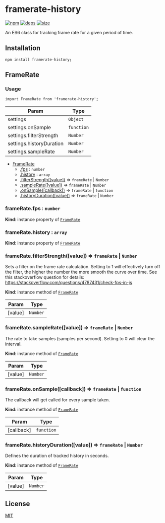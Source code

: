 # framerate-history
[![npm][npm]][npm-url]
[![deps][deps]][deps-url]
[![size][size]][size-url]

An ES6 class for tracking frame rate for a given period of time.

## Installation
```
npm install framerate-history;
```

<a name="module_FrameRate"></a>

## FrameRate
### Usage```import FrameRate from 'framerate-history';```


| Param | Type |
| --- | --- |
| settings | <code>Object</code> | 
| settings.onSample | <code>function</code> | 
| settings.filterStrength | <code>Number</code> | 
| settings.historyDuration | <code>Number</code> | 
| settings.sampleRate | <code>Number</code> | 


* [FrameRate](#module_FrameRate)
    * [.fps](#module_FrameRate+fps) : <code>number</code>
    * [.history](#module_FrameRate+history) : <code>array</code>
    * [.filterStrength([value])](#module_FrameRate+filterStrength) ⇒ <code>frameRate</code> \| <code>Number</code>
    * [.sampleRate([value])](#module_FrameRate+sampleRate) ⇒ <code>frameRate</code> \| <code>Number</code>
    * [.onSample([callback])](#module_FrameRate+onSample) ⇒ <code>frameRate</code> \| <code>function</code>
    * [.historyDuration([value])](#module_FrameRate+historyDuration) ⇒ <code>frameRate</code> \| <code>Number</code>

<a name="module_FrameRate+fps"></a>

### frameRate.fps : <code>number</code>
**Kind**: instance property of [<code>FrameRate</code>](#module_FrameRate)  
<a name="module_FrameRate+history"></a>

### frameRate.history : <code>array</code>
**Kind**: instance property of [<code>FrameRate</code>](#module_FrameRate)  
<a name="module_FrameRate+filterStrength"></a>

### frameRate.filterStrength([value]) ⇒ <code>frameRate</code> \| <code>Number</code>
Sets a filter on the frame rate calculation. Setting to 1 will effectively turn off the filter, the higher the number the more smooth the curve over time. See this stackoverflow question for details: https://stackoverflow.com/questions/4787431/check-fps-in-js

**Kind**: instance method of [<code>FrameRate</code>](#module_FrameRate)  

| Param | Type |
| --- | --- |
| [value] | <code>Number</code> | 

<a name="module_FrameRate+sampleRate"></a>

### frameRate.sampleRate([value]) ⇒ <code>frameRate</code> \| <code>Number</code>
The rate to take samples (samples per second). Setting to 0 will clear the interval.

**Kind**: instance method of [<code>FrameRate</code>](#module_FrameRate)  

| Param | Type |
| --- | --- |
| [value] | <code>Number</code> | 

<a name="module_FrameRate+onSample"></a>

### frameRate.onSample([callback]) ⇒ <code>frameRate</code> \| <code>function</code>
The callback will get called for every sample taken.

**Kind**: instance method of [<code>FrameRate</code>](#module_FrameRate)  

| Param | Type |
| --- | --- |
| [callback] | <code>function</code> | 

<a name="module_FrameRate+historyDuration"></a>

### frameRate.historyDuration([value]) ⇒ <code>frameRate</code> \| <code>Number</code>
Defines the duration of tracked history in seconds.

**Kind**: instance method of [<code>FrameRate</code>](#module_FrameRate)  

| Param | Type |
| --- | --- |
| [value] | <code>Number</code> | 


## License

[MIT](./LICENSE.md)

[npm]: https://img.shields.io/npm/v/framerate-history.svg
[npm-url]: https://npmjs.com/package/framerate-history
[deps]: https://david-dm.org/darrenpaulwright/framerate-history.svg
[deps-url]: https://david-dm.org/darrenpaulwright/framerate-history
[size]: https://packagephobia.now.sh/badge?p=framerate-history
[size-url]: https://packagephobia.now.sh/result?p=framerate-history
